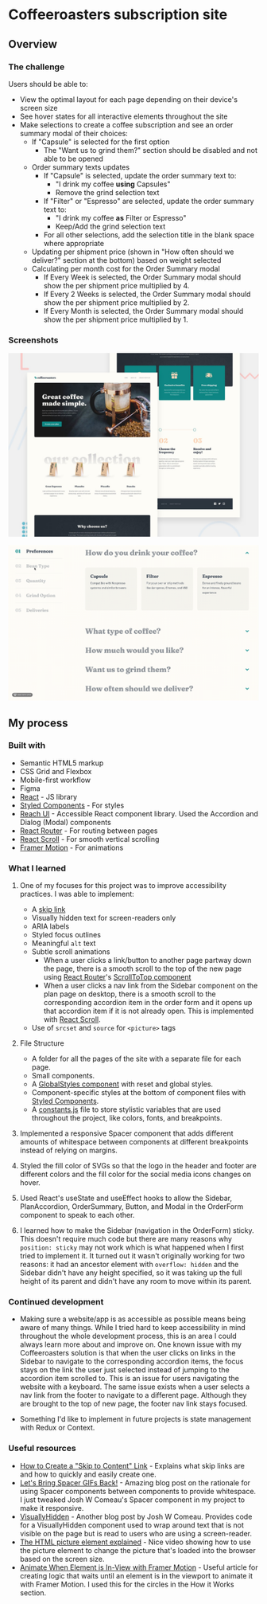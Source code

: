 # Coffeeroasters subscription site

## Overview

### The challenge

Users should be able to:

- View the optimal layout for each page depending on their device's screen size
- See hover states for all interactive elements throughout the site
- Make selections to create a coffee subscription and see an order summary modal of their choices:
  - If "Capsule" is selected for the first option
    - The "Want us to grind them?" section should be disabled and not able to be opened
  - Order summary texts updates
    - If "Capsule" is selected, update the order summary text to:
      - "I drink my coffee **using** Capsules"
      - Remove the grind selection text
    - If "Filter" or "Espresso" are selected, update the order summary text to:
      - "I drink my coffee **as** Filter or Espresso"
      - Keep/Add the grind selection text
    - For all other selections, add the selection title in the blank space where appropriate
  - Updating per shipment price (shown in "How often should we deliver?" section at the bottom) based on weight selected
  - Calculating per month cost for the Order Summary modal
    - If Every Week is selected, the Order Summary modal should show the per shipment price multiplied by 4.
    - If Every 2 Weeks is selected, the Order Summary modal should show the per shipment price multiplied by 2.
    - If Every Month is selected, the Order Summary modal should show the per shipment price multiplied by 1.

### Screenshots

![Design preview for the Coffeeroasters subscription site](./public/preview.jpg)

![Gif of plan page for the Coffeeroasters subscription site](./public/preview.gif)

## My process

### Built with

- Semantic HTML5 markup
- CSS Grid and Flexbox
- Mobile-first workflow
- Figma
- [React](https://reactjs.org/) - JS library
- [Styled Components](https://styled-components.com/) - For styles
- [Reach UI](https://reach.tech/) - Accessible React component library. Used the Accordion and Dialog (Modal) components
- [React Router](https://reactrouter.com/web/guides/quick-start) - For routing between pages
- [React Scroll](https://github.com/fisshy/react-scroll) - For smooth vertical scrolling
- [Framer Motion](https://www.framer.com/api/motion/) - For animations

### What I learned

1. One of my focuses for this project was to improve accessibility practices. I was able to implement:

   - A [skip link](./src/components/SkipLink.js)
   - Visually hidden text for screen-readers only
   - ARIA labels
   - Styled focus outlines
   - Meaningful `alt` text
   - Subtle scroll animations
     - When a user clicks a link/button to another page partway down the page, there is a smooth scroll to the top of the new page using [React Router](https://reactrouter.com/web/guides/scroll-restoration)'s [ScrollToTop component](./src/components/ScrollToTop.js)
     - When a user clicks a nav link from the Sidebar component on the plan page on desktop, there is a smooth scroll to the corresponding accordion item in the order form and it opens up that accordion item if it is not already open. This is implemented with [React Scroll](https://github.com/fisshy/react-scroll).
   - Use of `srcset` and `source` for `<picture>` tags

2. File Structure

   - A folder for all the pages of the site with a separate file for each page.
   - Small components.
   - A [GlobalStyles component](./src/components/GlobalStyles.js) with reset and global styles.
   - Component-specific styles at the bottom of component files with [Styled Components](https://styled-components.com/).
   - A [constants.js](./src/constants.js) file to store stylistic variables that are used throughout the project, like colors, fonts, and breakpoints.

3. Implemented a responsive Spacer component that adds different amounts of whitespace between components at different breakpoints instead of relying on margins.

4. Styled the fill color of SVGs so that the logo in the header and footer are different colors and the fill color for the social media icons changes on hover.

5. Used React's useState and useEffect hooks to allow the Sidebar, PlanAccordion, OrderSummary, Button, and Modal in the OrderForm component to speak to each other.

6. I learned how to make the Sidebar (navigation in the OrderForm) sticky. This doesn't require much code but there are many reasons why `position: sticky` may not work which is what happened when I first tried to implement it. It turned out it wasn't originally working for two reasons: it had an ancestor element with `overflow: hidden` and the Sidebar didn't have any height specified, so it was taking up the full height of its parent and didn't have any room to move within its parent.

### Continued development

- Making sure a website/app is as accessible as possible means being aware of many things. While I tried hard to keep accessibility in mind throughout the whole development process, this is an area I could always learn more about and improve on. One known issue with my Coffeeroasters solution is that when the user clicks on links in the Sidebar to navigate to the corresponding accordion items, the focus stays on the link the user just selected instead of jumping to the accordion item scrolled to. This is an issue for users navigating the website with a keyboard. The same issue exists when a user selects a nav link from the footer to navigate to a different page. Although they are brought to the top of new page, the footer nav link stays focused.

- Something I'd like to implement in future projects is state management with Redux or Context.

### Useful resources

- [How to Create a "Skip to Content" Link](https://css-tricks.com/how-to-create-a-skip-to-content-link/) - Explains what skip links are and how to quickly and easily create one.
- [Let's Bring Spacer GIFs Back!](https://www.joshwcomeau.com/react/modern-spacer-gif/) - Amazing blog post on the rationale for using Spacer components between components to provide whitespace. I just tweaked Josh W Comeau's Spacer component in my project to make it responsive.
- [VisuallyHidden](https://www.joshwcomeau.com/snippets/react-components/visually-hidden/) - Another blog post by Josh W Comeau. Provides code for a VisuallyHidden component used to wrap around text that is not visible on the page but is read to users who are using a screen-reader.
- [The HTML picture element explained](https://www.youtube.com/watch?v=Rik3gHT24AM&t=751s&ab_channel=KevinPowell) - Nice video showing how to use the picture element to change the picture that's loaded into the browser based on the screen size.
- [Animate When Element is In-View with Framer Motion](https://javascript.plainenglish.io/animate-when-element-is-in-view-with-framer-motion-63b254403bf) - Useful article for creating logic that waits until an element is in the viewport to animate it with Framer Motion. I used this for the circles in the How it Works section.
